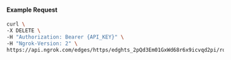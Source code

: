 <!-- Code generated for API Clients. DO NOT EDIT. -->

#### Example Request

```bash
curl \
-X DELETE \
-H "Authorization: Bearer {API_KEY}" \
-H "Ngrok-Version: 2" \
https://api.ngrok.com/edges/https/edghts_2pQd3Em01GxWd68r6x9icvqd2pi/routes/edghtsrt_2pQd39f1qen5hqiLlM2plUubjrK/response_headers
```
